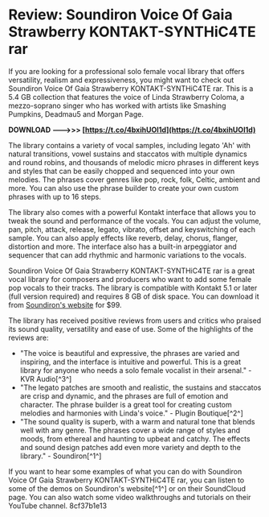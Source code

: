 # Review: Soundiron Voice Of Gaia Strawberry KONTAKT-SYNTHiC4TE rar
 
If you are looking for a professional solo female vocal library that offers versatility, realism and expressiveness, you might want to check out Soundiron Voice Of Gaia Strawberry KONTAKT-SYNTHiC4TE rar. This is a 5.4 GB collection that features the voice of Linda Strawberry Coloma, a mezzo-soprano singer who has worked with artists like Smashing Pumpkins, Deadmau5 and Morgan Page.
 
**DOWNLOAD --->>> [https://t.co/4bxihUOI1d](https://t.co/4bxihUOI1d)**


 
The library contains a variety of vocal samples, including legato 'Ah' with natural transitions, vowel sustains and staccatos with multiple dynamics and round robins, and thousands of melodic micro phrases in different keys and styles that can be easily chopped and sequenced into your own melodies. The phrases cover genres like pop, rock, folk, Celtic, ambient and more. You can also use the phrase builder to create your own custom phrases with up to 16 steps.
 
The library also comes with a powerful Kontakt interface that allows you to tweak the sound and performance of the vocals. You can adjust the volume, pan, pitch, attack, release, legato, vibrato, offset and keyswitching of each sample. You can also apply effects like reverb, delay, chorus, flanger, distortion and more. The interface also has a built-in arpeggiator and sequencer that can add rhythmic and harmonic variations to the vocals.
 
Soundiron Voice Of Gaia Strawberry KONTAKT-SYNTHiC4TE rar is a great vocal library for composers and producers who want to add some female pop vocals to their tracks. The library is compatible with Kontakt 5.1 or later (full version required) and requires 8 GB of disk space. You can download it from [Soundiron's website](https://soundiron.com/products/voice-of-gaia-strawberry) for $99.

The library has received positive reviews from users and critics who praised its sound quality, versatility and ease of use. Some of the highlights of the reviews are:
 
- "The voice is beautiful and expressive, the phrases are varied and inspiring, and the interface is intuitive and powerful. This is a great library for anyone who needs a solo female vocalist in their arsenal." - KVR Audio[^3^]
- "The legato patches are smooth and realistic, the sustains and staccatos are crisp and dynamic, and the phrases are full of emotion and character. The phrase builder is a great tool for creating custom melodies and harmonies with Linda's voice." - Plugin Boutique[^2^]
- "The sound quality is superb, with a warm and natural tone that blends well with any genre. The phrases cover a wide range of styles and moods, from ethereal and haunting to upbeat and catchy. The effects and sound design patches add even more variety and depth to the library." - Soundiron[^1^]

If you want to hear some examples of what you can do with Soundiron Voice Of Gaia Strawberry KONTAKT-SYNTHiC4TE rar, you can listen to some of the demos on Soundiron's website[^1^] or on their SoundCloud page. You can also watch some video walkthroughs and tutorials on their YouTube channel.
 8cf37b1e13
 
